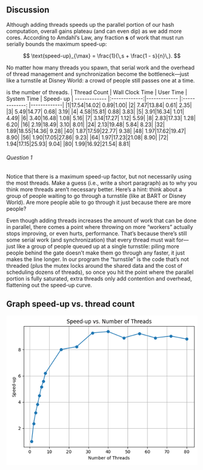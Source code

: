

## Discussion

Although adding threads speeds up the parallel portion of our hash computation, overall gains plateau (and can even dip) as we add more cores. According to Amdahl’s Law, any fraction **s** of work that must run serially bounds the maximum speed-up:

$$
\text{speed-up}_{\max} = \frac{1}{\,s + \frac{1 - s}{n}\,}.
$$

No matter how many threads you spawn, that serial work and the overhead of thread management and synchronization become the bottleneck—just like a turnstile at Disney World: a crowd of people still passes one at a time.  

 is the number of threads.
| Thread Count | Wall Clock Time | User Time | System Time | Speed- up | 
------------- |:-------------:|------------- |:-------------: |-------------|
|1|17.54|14.02| 0.89|1.00|
|2| 7.47|13.84| 0.61| 2.35|
|3| 5.49|14.77| 0.68| 3.19|
|4| 4.58|15.81| 0.88| 3.83|
|5| 3.91|16.34| 1.01| 4.49|
|6| 3.40|16.48| 1.08| 5.16|
|7| 3.14|17.27| 1.12| 5.59|
|8| 2.83|17.33| 1.28| 6.20|
|16| 2.19|18.49| 3.10| 8.01|
|24| 2.13|19.48| 5.84| 8.23|
|32| 1.89|18.55|14.36| 9.28|
|40| 1.87|17.59|22.77| 9.38|
|48| 1.97|17.62|19.47| 8.90|
|56| 1.90|17.05|27.86| 9.23|
|64| 1.97|17.23|21.08| 8.90|
|72| 1.94|17.15|25.93| 9.04|
|80| 1.99|16.92|21.54| 8.81|

###### Question 1
Notice that there is a maximum speed-up factor, but not necessarily using the most threads. Make a guess (i.e., write a short paragraph) as to why you think more threads aren’t necessary better. Here’s a hint: think about a group of people waiting to go through a turnstile (like at BART or Disney World). Are more people able to go through it just because there are more people?

Even though adding threads increases the amount of work that can be done in parallel, there comes a point where throwing on more “workers” actually stops improving, or even hurts, performance. That’s because there’s still some serial work (and synchronization) that every thread must wait for—just like a group of people queued up at a single turnstile: piling more people behind the gate doesn’t make them go through any faster, it just makes the line longer. In our program the “turnstile” is the code that’s not threaded (plus the mutex locks around the shared data and the cost of scheduling dozens of threads), so once you hit the point where the parallel portion is fully saturated, extra threads only add contention and overhead, flattening out the speed-up curve.


## Graph speed-up vs. thread count

![Speed-up vs Threads](speedup.png)

